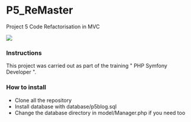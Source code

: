 # P5_ReMaster
Project 5 Code Refactorisation in MVC 

<a href="https://codeclimate.com/github/Isond2/P5_ReMaster/maintainability"><img src="https://api.codeclimate.com/v1/badges/a843661cff45cc47a72f/maintainability" /></a>

<h3> Instructions </h3>

This project was carried out as part of the training " PHP Symfony Developer
 ".

<h3> How to install </h3>

- Clone all the repository
- Install database with database/p5blog.sql
- Change the database directory in model/Manager.php if you need too
